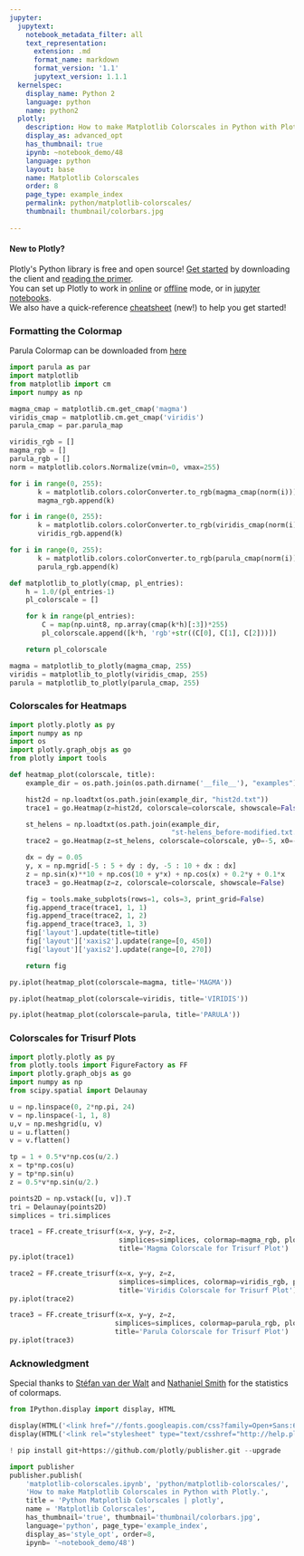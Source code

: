 ```yaml
---
jupyter:
  jupytext:
    notebook_metadata_filter: all
    text_representation:
      extension: .md
      format_name: markdown
      format_version: '1.1'
      jupytext_version: 1.1.1
  kernelspec:
    display_name: Python 2
    language: python
    name: python2
  plotly:
    description: How to make Matplotlib Colorscales in Python with Plotly.
    display_as: advanced_opt
    has_thumbnail: true
    ipynb: ~notebook_demo/48
    language: python
    layout: base
    name: Matplotlib Colorscales
    order: 8
    page_type: example_index
    permalink: python/matplotlib-colorscales/
    thumbnail: thumbnail/colorbars.jpg
    
---
```


#### New to Plotly?
Plotly's Python library is free and open source! [Get started](https://plot.ly/python/getting-started/) by downloading the client and [reading the primer](https://plot.ly/python/getting-started/).
<br>You can set up Plotly to work in [online](https://plot.ly/python/getting-started/#initialization-for-online-plotting) or [offline](https://plot.ly/python/getting-started/#initialization-for-offline-plotting) mode, or in [jupyter notebooks](https://plot.ly/python/getting-started/#start-plotting-online).
<br>We also have a quick-reference [cheatsheet](https://images.plot.ly/plotly-documentation/images/python_cheat_sheet.pdf) (new!) to help you get started!



### Formatting the Colormap


Parula Colormap can be downloaded from [here](https://github.com/BIDS/colormap/blob/master/parula.py)

```python
import parula as par
import matplotlib
from matplotlib import cm
import numpy as np

magma_cmap = matplotlib.cm.get_cmap('magma')
viridis_cmap = matplotlib.cm.get_cmap('viridis')
parula_cmap = par.parula_map

viridis_rgb = []
magma_rgb = []
parula_rgb = []
norm = matplotlib.colors.Normalize(vmin=0, vmax=255)

for i in range(0, 255):
       k = matplotlib.colors.colorConverter.to_rgb(magma_cmap(norm(i)))
       magma_rgb.append(k)

for i in range(0, 255):
       k = matplotlib.colors.colorConverter.to_rgb(viridis_cmap(norm(i)))
       viridis_rgb.append(k)

for i in range(0, 255):
       k = matplotlib.colors.colorConverter.to_rgb(parula_cmap(norm(i)))
       parula_rgb.append(k)

def matplotlib_to_plotly(cmap, pl_entries):
    h = 1.0/(pl_entries-1)
    pl_colorscale = []

    for k in range(pl_entries):
        C = map(np.uint8, np.array(cmap(k*h)[:3])*255)
        pl_colorscale.append([k*h, 'rgb'+str((C[0], C[1], C[2]))])

    return pl_colorscale

magma = matplotlib_to_plotly(magma_cmap, 255)
viridis = matplotlib_to_plotly(viridis_cmap, 255)
parula = matplotlib_to_plotly(parula_cmap, 255)
```

### Colorscales  for Heatmaps

```python
import plotly.plotly as py
import numpy as np
import os
import plotly.graph_objs as go
from plotly import tools

def heatmap_plot(colorscale, title):
    example_dir = os.path.join(os.path.dirname('__file__'), "examples")

    hist2d = np.loadtxt(os.path.join(example_dir, "hist2d.txt"))
    trace1 = go.Heatmap(z=hist2d, colorscale=colorscale, showscale=False)

    st_helens = np.loadtxt(os.path.join(example_dir,
                                        "st-helens_before-modified.txt.gz")).T
    trace2 = go.Heatmap(z=st_helens, colorscale=colorscale, y0=-5, x0=-5)

    dx = dy = 0.05
    y, x = np.mgrid[-5 : 5 + dy : dy, -5 : 10 + dx : dx]
    z = np.sin(x)**10 + np.cos(10 + y*x) + np.cos(x) + 0.2*y + 0.1*x
    trace3 = go.Heatmap(z=z, colorscale=colorscale, showscale=False)

    fig = tools.make_subplots(rows=1, cols=3, print_grid=False)
    fig.append_trace(trace1, 1, 1)
    fig.append_trace(trace2, 1, 2)
    fig.append_trace(trace3, 1, 3)
    fig['layout'].update(title=title)
    fig['layout']['xaxis2'].update(range=[0, 450])
    fig['layout']['yaxis2'].update(range=[0, 270])

    return fig
```

```python
py.iplot(heatmap_plot(colorscale=magma, title='MAGMA'))
```

```python
py.iplot(heatmap_plot(colorscale=viridis, title='VIRIDIS'))
```

```python
py.iplot(heatmap_plot(colorscale=parula, title='PARULA'))
```

### Colorscales for Trisurf Plots

```python
import plotly.plotly as py
from plotly.tools import FigureFactory as FF
import plotly.graph_objs as go
import numpy as np
from scipy.spatial import Delaunay

u = np.linspace(0, 2*np.pi, 24)
v = np.linspace(-1, 1, 8)
u,v = np.meshgrid(u, v)
u = u.flatten()
v = v.flatten()

tp = 1 + 0.5*v*np.cos(u/2.)
x = tp*np.cos(u)
y = tp*np.sin(u)
z = 0.5*v*np.sin(u/2.)

points2D = np.vstack([u, v]).T
tri = Delaunay(points2D)
simplices = tri.simplices

trace1 = FF.create_trisurf(x=x, y=y, z=z,
                           simplices=simplices, colormap=magma_rgb, plot_edges=False,
                           title='Magma Colorscale for Trisurf Plot')
py.iplot(trace1)

```

```python
trace2 = FF.create_trisurf(x=x, y=y, z=z,
                           simplices=simplices, colormap=viridis_rgb, plot_edges=False,
                           title='Viridis Colorscale for Trisurf Plot')
py.iplot(trace2)

```

```python
trace3 = FF.create_trisurf(x=x, y=y, z=z,
                          simplices=simplices, colormap=parula_rgb, plot_edges=False,
                          title='Parula Colorscale for Trisurf Plot')
py.iplot(trace3)

```

### Acknowledgment

Special thanks to [Stéfan van der Walt](https://github.com/stefanv) and [Nathaniel Smith](https://github.com/njsmith) for the statistics of colormaps.

```python
from IPython.display import display, HTML

display(HTML('<link href="//fonts.googleapis.com/css?family=Open+Sans:600,400,300,200|Inconsolata|Ubuntu+Mono:400,700rel="stylesheet" type="text/css" />'))
display(HTML('<link rel="stylesheet" type="text/csshref="http://help.plot.ly/documentation/all_static/css/ipython-notebook-custom.css">'))

! pip install git+https://github.com/plotly/publisher.git --upgrade

import publisher
publisher.publish(
    'matplotlib-colorscales.ipynb', 'python/matplotlib-colorscales/', 'Matplotlib Colorscales',
    'How to make Matplotlib Colorscales in Python with Plotly.',
    title = 'Python Matplotlib Colorscales | plotly',
    name = 'Matplotlib Colorscales',
    has_thumbnail='true', thumbnail='thumbnail/colorbars.jpg',
    language='python', page_type='example_index',
    display_as='style_opt', order=8,
    ipynb= '~notebook_demo/48')

```

```python

```
